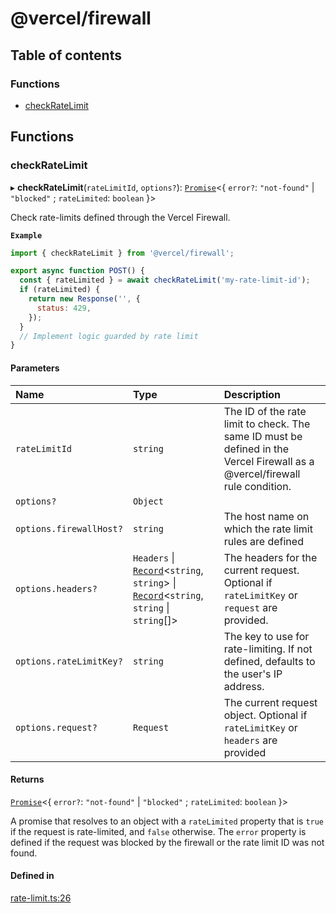 # @vercel/firewall

## Table of contents

### Functions

- [checkRateLimit](README.md#checkratelimit)

## Functions

### checkRateLimit

▸ **checkRateLimit**(`rateLimitId`, `options?`): [`Promise`](https://developer.mozilla.org/en-US/docs/Web/JavaScript/Reference/Global_Objects/Promise)<{ `error?`: `"not-found"` \| `"blocked"` ; `rateLimited`: `boolean` }\>

Check rate-limits defined through the Vercel Firewall.

**`Example`**

```js
import { checkRateLimit } from '@vercel/firewall';

export async function POST() {
  const { rateLimited } = await checkRateLimit('my-rate-limit-id');
  if (rateLimited) {
    return new Response('', {
      status: 429,
    });
  }
  // Implement logic guarded by rate limit
}
```

#### Parameters

| Name                    | Type                                                                                                                                                                                                                                                            | Description                                                                                                                 |
| :---------------------- | :-------------------------------------------------------------------------------------------------------------------------------------------------------------------------------------------------------------------------------------------------------------- | :-------------------------------------------------------------------------------------------------------------------------- |
| `rateLimitId`           | `string`                                                                                                                                                                                                                                                        | The ID of the rate limit to check. The same ID must be defined in the Vercel Firewall as a @vercel/firewall rule condition. |
| `options?`              | `Object`                                                                                                                                                                                                                                                        |                                                                                                                             |
| `options.firewallHost?` | `string`                                                                                                                                                                                                                                                        | The host name on which the rate limit rules are defined                                                                     |
| `options.headers?`      | `Headers` \| [`Record`](https://www.typescriptlang.org/docs/handbook/utility-types.html#recordkeys-type)<`string`, `string`\> \| [`Record`](https://www.typescriptlang.org/docs/handbook/utility-types.html#recordkeys-type)<`string`, `string` \| `string`[]\> | The headers for the current request. Optional if `rateLimitKey` or `request` are provided.                                  |
| `options.rateLimitKey?` | `string`                                                                                                                                                                                                                                                        | The key to use for rate-limiting. If not defined, defaults to the user's IP address.                                        |
| `options.request?`      | `Request`                                                                                                                                                                                                                                                       | The current request object. Optional if `rateLimitKey` or `headers` are provided                                            |

#### Returns

[`Promise`](https://developer.mozilla.org/en-US/docs/Web/JavaScript/Reference/Global_Objects/Promise)<{ `error?`: `"not-found"` \| `"blocked"` ; `rateLimited`: `boolean` }\>

A promise that resolves to an object with a `rateLimited` property that is `true` if the request is rate-limited, and `false` otherwise. The
`error` property is defined if the request was blocked by the firewall or the rate limit ID was not found.

#### Defined in

[rate-limit.ts:26](https://github.com/vercel/vercel/blob/main/packages/firewall/src/rate-limit.ts#L26)
